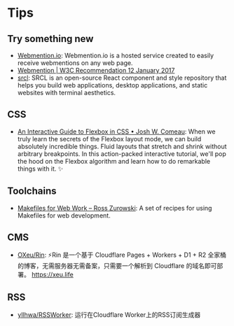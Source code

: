 # Tips

## Try something new

- [Webmention.io](https://webmention.io/): Webmention.io is a hosted service created to easily receive webmentions on any web page.
- [Webmention | W3C Recommendation 12 January 2017](https://www.w3.org/TR/webmention/)
- [srcl](https://www.sacred.computer/): SRCL is an open-source React component and style repository that helps you build web applications, desktop applications, and static websites with terminal aesthetics.

## CSS

- [An Interactive Guide to Flexbox in CSS • Josh W. Comeau](https://www.joshwcomeau.com/css/interactive-guide-to-flexbox/): When we truly learn the secrets of the Flexbox layout mode, we can build absolutely incredible things. Fluid layouts that stretch and shrink without arbitrary breakpoints. In this action-packed interactive tutorial, we'll pop the hood on the Flexbox algorithm and learn how to do remarkable things with it. ✨

## Toolchains

- [Makefiles for Web Work – Ross Zurowski](https://rosszurowski.com/log/2022/makefiles): A set of recipes for using Makefiles for web development.

## CMS

- [OXeu/Rin](https://github.com/OXeu/Rin): ⚡️Rin 是一个基于 Cloudflare Pages + Workers + D1 + R2 全家桶的博客，无需服务器无需备案，只需要一个解析到 Cloudflare 的域名即可部署。 <https://xeu.life>

## RSS

- [yllhwa/RSSWorker](https://github.com/yllhwa/RSSWorker): 运行在Cloudflare Worker上的RSS订阅生成器
